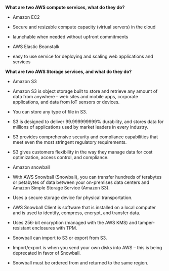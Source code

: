 **What are two AWS compute services, what do they do?**

- Amazon EC2
- Secure and resizable compute capacity (virtual servers) in the cloud
- launchable when needed without upfront commitments

- AWS Elastic Beanstalk
- easy to use service for deploying and scaling web applications and services

**What are two AWS Storage services, and what do they do?**

- Amazon S3
- Amazon S3 is object storage built to store and retrieve any amount of data from anywhere – web sites and mobile apps, corporate applications, and data from IoT sensors or devices.

- You can store any type of file in S3.

- S3 is designed to deliver 99.999999999% durability, and stores data for millions of applications used by market leaders in every industry.

- S3 provides comprehensive security and compliance capabilities that meet even the most stringent regulatory requirements.

- S3 gives customers flexibility in the way they manage data for cost optimization, access control, and compliance.

- Amazon snowball

- With AWS Snowball (Snowball), you can transfer hundreds of terabytes or petabytes of data between your on-premises data centers and Amazon Simple Storage Service (Amazon S3).

- Uses a secure storage device for physical transportation.

- AWS Snowball Client is software that is installed on a local computer and is used to identify, compress, encrypt, and transfer data.

- Uses 256-bit encryption (managed with the AWS KMS) and tamper-resistant enclosures with TPM.

- Snowball can import to S3 or export from S3.

- Import/export is when you send your own disks into AWS – this is being deprecated in favor of Snowball.

- Snowball must be ordered from and returned to the same region.
